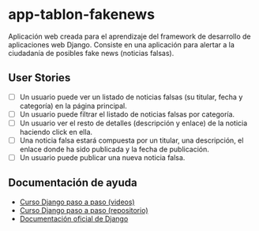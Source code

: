 # app-tablon-fakenews
Aplicación web creada para el aprendizaje del framework de desarrollo de aplicaciones web Django.
Consiste en una aplicación para alertar a la ciudadanía de posibles fake news (noticias falsas).

## User Stories

-   [ ] Un usuario puede ver un listado de noticias falsas (su titular, fecha y categoría) en la página principal.
-   [ ] Un usuario puede filtrar el listado de noticias falsas por categoría.
-   [ ] Un usuario ver el resto de detalles (descripción y enlace) de la noticia haciendo click en ella.
-   [ ] Una noticia falsa estará compuesta por un titular, una descripción, el enlace donde ha sido publicada y la fecha de publicación.
-   [ ] Un usuario puede publicar una nueva noticia falsa.

## Documentación de ayuda
-   [Curso Django paso a paso (videos)](https://www.youtube.com/playlist?list=PL8ZnVqiE4oiY6fh6_vvNKwkxfutf3CiMY)
-   [Curso Django paso a paso (repositorio)](https://developers.themoviedb.org/3)
-   [Documentación oficial de Django](https://docs.djangoproject.com/en/3.0/)

